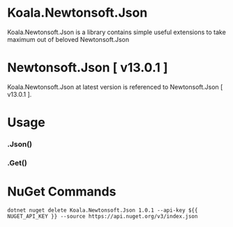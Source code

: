 # Koala.Newtonsoft.Json
Koala.Newtonsoft.Json is a library contains simple useful extensions to take maximum out of beloved Newtonsoft.Json


# Newtonsoft.Json [ v13.0.1 ]

Koala.Newtonsoft.Json at latest version is referenced to Newtonsoft.Json [ v13.0.1 ].

# Usage

### .Json()


### .Get<T>()


# NuGet Commands

```
dotnet nuget delete Koala.Newtonsoft.Json 1.0.1 --api-key ${{ NUGET_API_KEY }} --source https://api.nuget.org/v3/index.json
```
